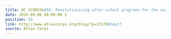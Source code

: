 ```yaml
---
title: DC SCORES&#58; Revolutionizing after-school programs for the underserved
date: 2016-09-06 00:00:00 Z
position: 53
link: http://www.atlascorps.org/blog/?p=13170#Sept7
source: Atlas Corps
---
```


